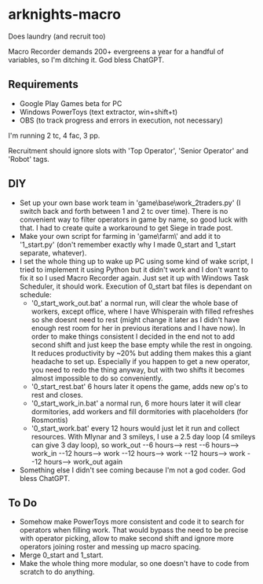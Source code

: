 # arknights-macro
Does laundry (and recruit too)

Macro Recorder demands 200+ evergreens a year for a handful of variables, so I'm ditching it. God bless ChatGPT.
## Requirements
- Google Play Games beta for PC
- Windows PowerToys (text extractor, win+shift+t)
- OBS (to track progress and errors in execution, not necessary)

I'm running 2 tc, 4 fac, 3 pp.

Recruitment should ignore slots with 'Top Operator', 'Senior Operator' and 'Robot' tags.
## DIY
- Set up your own base work team in 'game\base\work_2traders.py' (I switch back and forth between 1 and 2 tc over time). There is no convenient way to filter operators in game by name, so good luck with that. I had to create quite a workaround to get Siege in trade post.
- Make your own script for farming in 'game\farm\\' and add it to '1_start.py' (don't remember exactly why I made 0_start and 1_start separate, whatever).
- I set the whole thing up to wake up PC using some kind of wake script, I tried to implement it using Python but it didn't work and I don't want to fix it so I used Macro Recorder again. Just set it up with Windows Task Scheduler, it should work. Execution of 0_start bat files is dependant on schedule:
  - '0_start_work_out.bat' a normal run, will clear the whole base of workers, except office, where I have Whisperain with filled refreshes so she doesnt need to rest (might change it later as I didn't have enough rest room for her in previous iterations and I have now). In order to make things consistent I decided in the end not to add second shift and just keep the base empty while the rest in ongoing. It reduces productivity by ~20% but adding them makes this a giant headache to set up. Especially if you happen to get a new operator, you need to redo the thing anyway, but with two shifts it becomes almost impossible to do so conveniently.
  - '0_start_rest.bat' 6 hours later it opens the game, adds new op's to rest and closes.
  - '0_start_work_in.bat' a normal run, 6 more hours later it will clear dormitories, add workers and fill dormitories with placeholders (for Rosmontis)
  - '0_start_work.bat' every 12 hours would just let it run and collect resources. With Mlynar and 3 smileys, I use a 2.5 day loop (4 smileys can give 3 day loop), so work_out --6 hours--> rest --6 hours--> work_in --12 hours--> work --12 hours--> work --12 hours--> work --12 hours--> work_out again
- Something else I didn't see coming because I'm not a god coder. God bless ChatGPT.
## To Do
- Somehow make PowerToys more consistent and code it to search for operators when filling work. That would bypass the need to be precise with operator picking, allow to make second shift and ignore more operators joining roster and messing up macro spacing.
- Merge 0_start and 1_start.
- Make the whole thing more modular, so one doesn't have to code from scratch to do anything.
